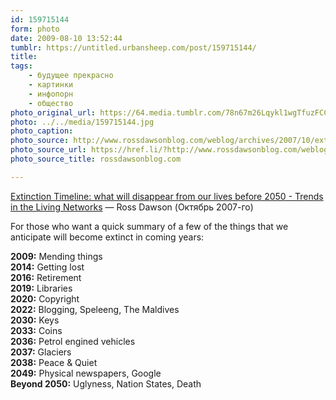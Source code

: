 ```yaml
---
id: 159715144
form: photo
date: 2009-08-10 13:52:44
tumblr: https://untitled.urbansheep.com/post/159715144/
title:
tags:
    - будущее прекрасно
    - картинки
    - инфопорн
    - общество
photo_original_url: https://64.media.tumblr.com/78n67m26Lqykl1wgTfuzFCCdo1_500.jpg
photo: ../../media/159715144.jpg
photo_caption:
photo_source: http://www.rossdawsonblog.com/weblog/archives/2007/10/extinction_time.html
photo_source_url: https://href.li/?http://www.rossdawsonblog.com/weblog/archives/2007/10/extinction_time.html
photo_source_title: rossdawsonblog.com

---
```


<p><a href="http://www.rossdawsonblog.com/weblog/archives/2007/10/extinction_time.html">Extinction Timeline: what will disappear from our lives before 2050 - Trends in the Living Networks</a> — Ross Dawson (Октябрь 2007-го)</p>

<p>For those who want a quick summary of a few of the things that we anticipate will become extinct in coming years:</p>
<p>
<b>2009:</b> Mending things<br><b>2014:</b> Getting lost<br><b>2016:</b> Retirement<br><b>2019:</b> Libraries<br><b>2020:</b> Copyright<br><b>2022:</b> Blogging, Speleeng, The Maldives<br><b>2030:</b> Keys<br><b>2033:</b> Coins<br><b>2036:</b> Petrol engined vehicles<br><b>2037:</b> Glaciers<br><b>2038:</b> Peace &amp; Quiet<br><b>2049:</b> Physical newspapers, Google<br><b>Beyond 2050:</b> Uglyness, Nation States, Death</p>
